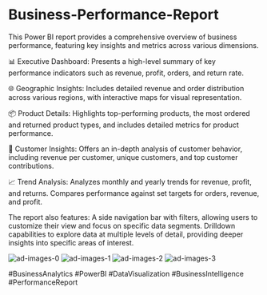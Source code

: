 # Business-Performance-Report
This Power BI report provides a comprehensive overview of business performance, featuring key insights and metrics across various dimensions.

📊 Executive Dashboard:
Presents a high-level summary of key performance indicators such as revenue, profit, orders, and return rate.

🌐 Geographic Insights:
Includes detailed revenue and order distribution across various regions, with interactive maps for visual representation.

📦 Product Details:
Highlights top-performing products, the most ordered and returned product types, and includes detailed metrics for product performance.

👥 Customer Insights:
Offers an in-depth analysis of customer behavior, including revenue per customer, unique customers, and top customer contributions.

📈 Trend Analysis:
Analyzes monthly and yearly trends for revenue, profit, and returns.
Compares performance against set targets for orders, revenue, and profit.

The report also features:
A side navigation bar with filters, allowing users to customize their view and focus on specific data segments.
Drilldown capabilities to explore data at multiple levels of detail, providing deeper insights into specific areas of interest.

![ad-images-0](https://github.com/user-attachments/assets/6b33c792-7aa3-4871-9bf0-b633bd38fa21)
![ad-images-1](https://github.com/user-attachments/assets/b705683b-8ad4-4465-8c69-c117374bdbc5)
![ad-images-2](https://github.com/user-attachments/assets/7753cd95-0a07-4db2-aeea-60f88c6be1f2)
![ad-images-3](https://github.com/user-attachments/assets/c2f9174d-d0ec-41cf-a4ac-074cb48d6297)

#BusinessAnalytics #PowerBI #DataVisualization #BusinessIntelligence #PerformanceReport



